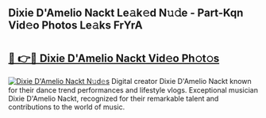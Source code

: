 ## Dixie D'Amelio Nackt Le𝚊k𝚎d N𝚞𝚍e - Part-Kqn Vid𝚎o Photos Le𝚊ks FrYrA

# <h2><a href="http://fb7bs1.evod.top/?m=Dixie+D%27Amelio+Nackt">🔗 👉🔴 Dixie D'Amelio Nackt Vid𝚎o Ph𝚘t𝚘s</a></h2>

[![Dixie D'Amelio Nackt N𝚞d𝚎s](https://i.imgur.com/8V9OHl7.gif)](http://fb7bs1.evod.top/?m=Dixie+D%27Amelio+Nackt)
Digital creator Dixie D'Amelio Nackt known for their dance trend performances and lifestyle vlogs. Exceptional musician Dixie D'Amelio Nackt, recognized for their remarkable talent and contributions to the world of music. 
